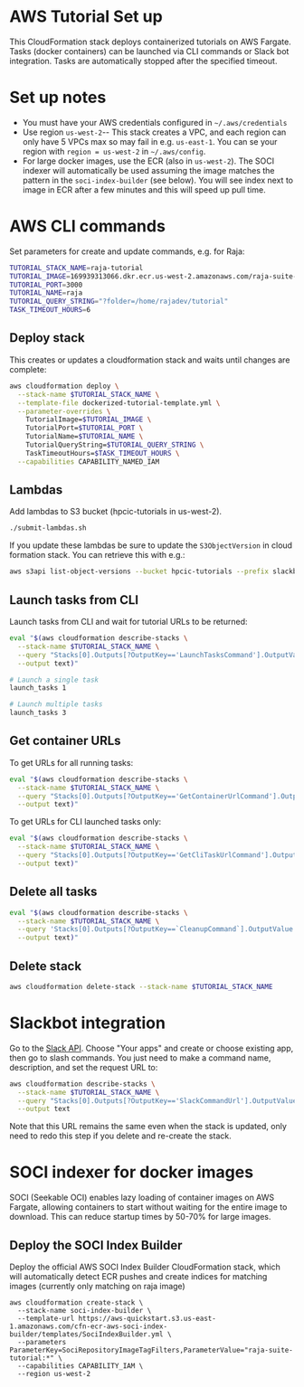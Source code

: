 # AWS Tutorial Set up

This CloudFormation stack deploys containerized tutorials on AWS Fargate.
Tasks (docker containers) can be launched via CLI commands or Slack bot integration.
Tasks are automatically stopped after the specified timeout.

# Set up notes
- You must have your AWS credentials configured in `~/.aws/credentials`
- Use region `us-west-2`-- This stack creates a VPC, and each region can only have 5 VPCs max so may fail in e.g. `us-east-1`. You can se your region with `region = us-west-2` in `~/.aws/config`.
- For large docker images, use the ECR (also in `us-west-2`).
The SOCI indexer will automatically be used assuming the image matches the pattern in the `soci-index-builder` (see below). You will see index next to image in ECR after a few minutes and this will speed up pull time.

# AWS CLI commands
Set parameters for create and update commands, e.g. for Raja:
``` bash
TUTORIAL_STACK_NAME=raja-tutorial
TUTORIAL_IMAGE=169939313066.dkr.ecr.us-west-2.amazonaws.com/raja-suite-tutorial:latest
TUTORIAL_PORT=3000
TUTORIAL_NAME=raja
TUTORIAL_QUERY_STRING="?folder=/home/rajadev/tutorial"
TASK_TIMEOUT_HOURS=6
```

## Deploy stack
This creates or updates a cloudformation stack and waits until changes are complete:
``` bash
aws cloudformation deploy \
  --stack-name $TUTORIAL_STACK_NAME \
  --template-file dockerized-tutorial-template.yml \
  --parameter-overrides \
    TutorialImage=$TUTORIAL_IMAGE \
    TutorialPort=$TUTORIAL_PORT \
    TutorialName=$TUTORIAL_NAME \
    TutorialQueryString=$TUTORIAL_QUERY_STRING \
    TaskTimeoutHours=$TASK_TIMEOUT_HOURS \
  --capabilities CAPABILITY_NAMED_IAM
```

## Lambdas
Add lambdas to S3 bucket (hpcic-tutorials in us-west-2).
``` bash
./submit-lambdas.sh
```

If you update these lambdas be sure to update the `S3ObjectVersion` in cloud formation stack. You can retrieve this with e.g.:
``` bash
aws s3api list-object-versions --bucket hpcic-tutorials --prefix slackbot/cleanup-tasks-function.zip --query 'Versions[0].VersionId' --output text
```

## Launch tasks from CLI
Launch tasks from CLI and wait for tutorial URLs to be returned:
``` bash
eval "$(aws cloudformation describe-stacks \
  --stack-name $TUTORIAL_STACK_NAME \
  --query "Stacks[0].Outputs[?OutputKey=='LaunchTasksCommand'].OutputValue" \
  --output text)"

# Launch a single task
launch_tasks 1

# Launch multiple tasks
launch_tasks 3
```

## Get container URLs
To get URLs for all running tasks:
``` bash
eval "$(aws cloudformation describe-stacks \
  --stack-name $TUTORIAL_STACK_NAME \
  --query "Stacks[0].Outputs[?OutputKey=='GetContainerUrlCommand'].OutputValue" \
  --output text)"
```

To get URLs for CLI launched tasks only:
``` bash
eval "$(aws cloudformation describe-stacks \
  --stack-name $TUTORIAL_STACK_NAME \
  --query "Stacks[0].Outputs[?OutputKey=='GetCliTaskUrlCommand'].OutputValue" \
  --output text)"
```

## Delete all tasks
``` bash
eval "$(aws cloudformation describe-stacks \
  --stack-name $TUTORIAL_STACK_NAME \
  --query 'Stacks[0].Outputs[?OutputKey==`CleanupCommand`].OutputValue' \
  --output text)"
```

## Delete stack
``` bash
aws cloudformation delete-stack --stack-name $TUTORIAL_STACK_NAME
```

# Slackbot integration
Go to the [Slack API](https://api.slack.com/). Choose "Your apps" and create or choose existing app, then go to slash commands. You just need to make a command name, description, and set the request URL to:

``` bash
aws cloudformation describe-stacks \
  --stack-name $TUTORIAL_STACK_NAME \
  --query "Stacks[0].Outputs[?OutputKey=='SlackCommandUrl'].OutputValue" \
  --output text
```

Note that this URL remains the same even when the stack is updated, only need to redo this step if you delete and re-create the stack.


# SOCI indexer for docker images
SOCI (Seekable OCI) enables lazy loading of container images on AWS Fargate, allowing containers to start without waiting for the entire image to download. This can reduce startup times by 50-70% for large images.

## Deploy the SOCI Index Builder
Deploy the official AWS SOCI Index Builder CloudFormation stack, which will automatically detect ECR pushes and create indices for matching images (currently only matching on raja image)
```
aws cloudformation create-stack \
  --stack-name soci-index-builder \
  --template-url https://aws-quickstart.s3.us-east-1.amazonaws.com/cfn-ecr-aws-soci-index-builder/templates/SociIndexBuilder.yml \
  --parameters ParameterKey=SociRepositoryImageTagFilters,ParameterValue="raja-suite-tutorial:*" \
  --capabilities CAPABILITY_IAM \
  --region us-west-2
```
